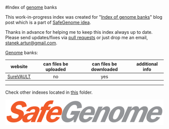 #Index of [genome](https://en.wikipedia.org/wiki/Genome) banks

This work-in-progress index was created for "[Index of genome banks](http://scalaakka.blogspot.com/2016/05/index-of-genome-banks.html)" blog post which is a part of [SafeGenome idea](http://scalaakka.blogspot.com/search/label/SafeGenome).

Thanks in advance for helping me to keep this index always up to date. Please send updates/fixes via [pull requests](https://help.github.com/articles/using-pull-requests/) or just drop me an email, [stanek.artur@gmail.com](mailto:stanek.artur@gmail.com).

[Genome](https://en.wikipedia.org/wiki/Genome) banks:

| website | can files be uploaded | can files be downloaded | additional info |
| :---: | :---: | :---: | :---: |
| [SureVAULT](http://www.suregenomics.com/) | no | yes | |

---------------------------------------
Check other indexes located in [this](https://github.com/kermitas/SafeGenome/tree/master/documentation/indexes) folder.

![SafeGenome logo](https://raw.githubusercontent.com/kermitas/SafeGenome/master/documentation/media/logo/SafeGenome.png)
